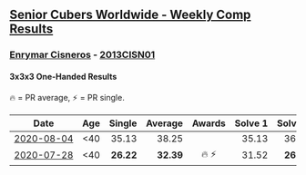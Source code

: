 <style>table {white-space: nowrap;}</style>

## [Senior Cubers Worldwide - Weekly Comp Results](/scw-comp/results/)
### [Enrymar Cisneros](README.md) - [2013CISN01](https://www.worldcubeassociation.org/persons/2013CISN01?event=333oh)
#### 3x3x3 One-Handed Results

<span style="white-space: nowrap;">🔥 = PR average</span>, <span style="white-space: nowrap;">⚡ = PR single</span>.

| Date | Age | Single | Average | Awards | Solve 1 | Solve 2 | Solve 3 | Solve 4 | Solve 5 | Video |
| :--: | :--: | --: | --: | :--: | --: | --: | --: | --: | --: | :-- |
| [2020-08-04](../../results/2020-08-04/333oh.md) | <40 | 35.13 | 38.25 |  | 35.13 | 36.98 | 35.84 | 42.96 | 41.93 | [Desktop](https://www.facebook.com/events/748440219235440/permalink/752551358824326) / [Mobile](https://m.facebook.com/events/748440219235440?view=permalink&id=752551358824326) |
| [2020-07-28](../../results/2020-07-28/333oh.md) | <40 | **26.22** | **32.39** | 🔥 ⚡ | 31.52 | **26.22** | 30.72 | 42.43 | 34.92 | [Desktop](https://www.facebook.com/events/708566320000803/permalink/712004662990302) / [Mobile](https://m.facebook.com/events/708566320000803?view=permalink&id=712004662990302) |


<!-- Global site tag (gtag.js) - Google Analytics -->
<script async src="https://www.googletagmanager.com/gtag/js?id=UA-86348435-3"></script>
<script>window.dataLayer = window.dataLayer || []; function gtag() {dataLayer.push(arguments);} gtag('js', new Date()); gtag('config', 'UA-86348435-3');</script>
